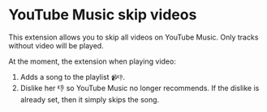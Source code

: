 # YouTube Music skip videos

This extension allows you to skip all videos on YouTube Music. Only tracks without video will be played.

At the moment, the extension when playing video:

1. Adds a song to the playlist `📹👎`.
2. Dislike her 👎 so YouTube Music no longer recommends. If the dislike is already set, then it simply skips the song.
